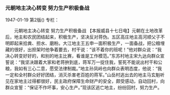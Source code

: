 ### 元朝地主决心转变  努力生产积极备战

1947-01-19
第2版()
专栏：

　　元朝地主决心转变
    努力生产积极备战
    【本报威县十七日电】元朝在土地改革后，地主和农民团结起来，积极生产，坚决反对蒋伪。五区高庄地主高河顺父子不明即起来拾粪、担水、磨粉。大江地主王五申一面积极生产，一面备战，把公粮埋藏的很好，出担架时他争着要去，村干说：“该不着你的班呢！”他对群众说：“我决心转变好好的，和别的地主比赛，看谁是工作模范。”东苏村地主宋九达向群众宣誓说：“我坚决跟着大家和老蒋拚到底，蒋军万一捉住我，誓死不能说出村干和公粮，我如有三心二意，愿受法律制裁。”地主孙凤岭也向群众表明态度，他说：“我一定和全村群众好好团结，消灭杀害老百姓的蒋军。”山岳村逃出去的地主马玄魁听见在家地主过得都很好，民主政府保障生命财产的安全，颇受感动，自动回村，向群众宣誓：“保证不作坏事，安心生产。”现该区逃亡地主，纷纷回村，努力生产。
